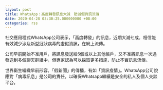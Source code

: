 ```yaml
---
layout: post
title: WhatsApp：高度轉發訊息大減　助減假資訊流傳
date: 2020-04-28 03:30:25.000000000 +08:00
categories: rss
---
```


社交應用程式WhatsApp公司表示，「高度轉發」的訊息，近期大減七成，相信能有效減少涉及新型冠狀病毒的虛假資訊，在網上流傳。

公司早前開始不准用戶，將訊息發送給5個或以上其他帳戶，又不准將訊息一次過發送到多個聊天群組中，但專家認為可以採取更多措施，防止不實訊息流傳。

世界衛生組織早前形容，「假新聞」的傳播，有如「資訊疫情」。WhatsApp公司說應對「病毒訊息」是公司的責任，以確保Whatsapp繼續是安全的私人及個人交談平台。
